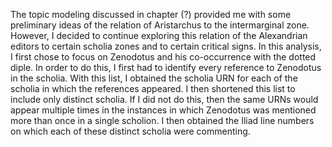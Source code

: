 The topic modeling discussed in chapter (?) provided me with some preliminary ideas of the relation of Aristarchus to the intermarginal zone. However, I decided to continue exploring this relation of the Alexandrian editors to certain scholia zones and to certain critical signs. In this analysis, I first chose to focus on Zenodotus and his co-occurrence with the dotted diple. 
In order to do this, I first had to identify every reference to Zenodotus in the scholia. With this list, I obtained the scholia URN for each of the scholia in which the references appeared. I then shortened this list to include only distinct scholia. If I did not do this, then the same URNs would appear multiple times in the instances in which Zenodotus was mentioned more than once in a single scholion. I then obtained the Iliad line numbers on which each of these distinct scholia were commenting.   
